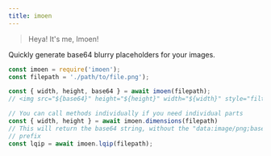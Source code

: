 ```yaml
---
title: imoen
---
```


> Heya! It's me, Imoen!

Quickly generate base64 blurry placeholders for your images.

```js
const imoen = require('imoen');
const filepath = './path/to/file.png');

const { width, height, base64 } = await imoen(filepath);
// <img src="${base64}" height="${height}" width="${width}" style="filter:blur(5px)" />

// You can call methods individually if you need individual parts
const { width, height } = await imoen.dimensions(filepath)
// This will return the base64 string, without the "data:image/png;base64,"
// prefix
const lqip = await imoen.lqip(filepath);
```
